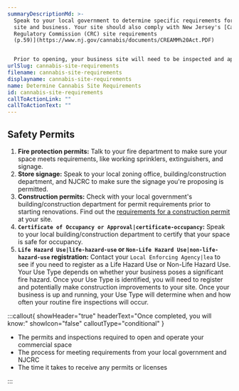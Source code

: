 ```yaml
---
summaryDescriptionMd: >-
  Speak to your local government to determine specific requirements for your
  site and business. Your site should also comply with New Jersey's [Cannabis
  Regulatory Commission (CRC) site requirements
  (p.59)](https://www.nj.gov/cannabis/documents/CREAMM%20Act.PDF)


  Prior to opening, your business site will need to be inspected and approved locally and by NJCRC to ensure customer and employee safety.
urlSlug: cannabis-site-requirements
filename: cannabis-site-requirements
displayname: cannabis-site-requirements
name: Determine Cannabis Site Requirements
id: cannabis-site-requirements
callToActionLink: ""
callToActionText: ""
---
```


## Safety Permits

1. **Fire protection permits:** Talk to your fire department to make sure your space meets requirements, like working sprinklers, extinguishers, and signage.
2. **Store signage:** Speak to your local zoning office, building/construction department, and NJCRC to make sure the signage you're proposing is permitted.
3. **Construction permits:** Check with your local government's building/construction department for permit requirements prior to starting renovations. Find out the [requirements for a construction permit](https://business.nj.gov/pages/building-permits-and-inspections) at your site.
4. **`Certificate of Occupancy or Approval|certificate-occupancy`:** Speak to your local building/construction department to certify that your space is safe for occupancy.
5. **`Life Hazard Use|life-hazard-use` or `Non-Life Hazard Use|non-life-hazard-use` registration:** Contact your `Local Enforcing Agency|lea` to see if you need to register as a Life Hazard Use or Non-Life Hazard Use. Your Use Type depends on whether your business poses a significant fire hazard. Once your Use Type is identified, you will need to register and potentially make construction improvements to your site. Once your business is up and running, your Use Type will determine when and how often your routine fire inspections will occur.

:::callout{ showHeader="true" headerText="Once completed, you will know:" showIcon="false" calloutType="conditional" }

- The permits and inspections required to open and operate your commercial space
- The process for meeting requirements from your local government and NJCRC
- The time it takes to receive any permits or licenses

:::
